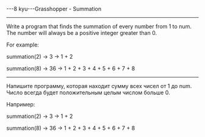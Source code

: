 ---8 kyu---Grasshopper - Summation

---

Write a program that finds the summation of every number from 1 to num. The number will always be a positive integer greater than 0.

For example:

summation(2) -> 3 ->
1 + 2

summation(8) -> 36 ->
1 + 2 + 3 + 4 + 5 + 6 + 7 + 8

---

Напишите программу, которая находит сумму всех чисел от 1 до num. Число всегда будет положительным целым числом больше 0.

Например:

summation(2) -> 3 ->
1 + 2

summation(8) -> 36 ->
1 + 2 + 3 + 4 + 5 + 6 + 7 + 8
